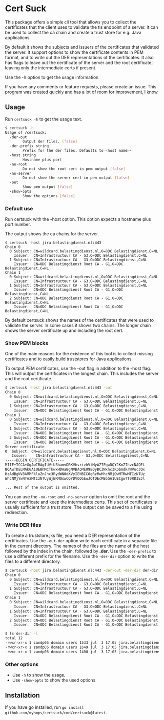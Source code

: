 # Cert Suck

This package offers a simple cli tool that allows you to collect the certificates that the client uses to validate the tls endpoint of a server. 
It can be used to collect the ca chain and create a trust store for e.g. Java applications.

By default it shows the subjects and issuers of the certificates that validated the server.
It support options to show the certificate contents in PEM format, and to write out the DER representations of the certificates.
It also has flags to leave out the certificate of the server and the root certificate, leaving only the intermediate certs if present.

Use the -h option to get the usage information.

If you have any comments or feature requests, please create an issue. 
This program was created quickly and has a lot of room for improvement, I know.

## Usage

Run ```certsuck -h``` to get the usage text.

```bash
$ certsuck -h 
Usage of /certsuck:
  -der-out
        Output der files. [false]
  -der-prefix string
        Prefix for the der files. Defaults to <host name>-
  -host string
        Hostname plus port
  -no-root
        Do not show the root cert in pem output [false]
  -no-server
        Do not show the server cert in pem output [false]
  -out
        Show pem output [false]
  -show-opts
        Show the options [false]
```

### Default use

Run certsuck with the -host option. 
This option expects a hostname plus port number.

The output shows the ca chains for the server.

```
$ certsuck -host jira.belastingdienst.nl:443
Chain 0
  0 Subject: CN=wildcard.belastingdienst.nl,O=ODC Belastingdienst,C=NL
    Issuer:  CN=Infrastructuur CA - G3,O=ODC Belastingdienst,C=NL
  1 Subject: CN=Infrastructuur CA - G3,O=ODC Belastingdienst,C=NL
    Issuer:  CN=ODC Belastingdienst Root CA - G1,O=ODC Belastingdienst,C=NL
Chain 1
  0 Subject: CN=wildcard.belastingdienst.nl,O=ODC Belastingdienst,C=NL
    Issuer:  CN=Infrastructuur CA - G3,O=ODC Belastingdienst,C=NL
  1 Subject: CN=Infrastructuur CA - G3,O=ODC Belastingdienst,C=NL
    Issuer:  CN=ODC Belastingdienst Root CA - G1,O=ODC Belastingdienst,C=NL
  2 Subject: CN=ODC Belastingdienst Root CA - G1,O=ODC Belastingdienst,C=NL
    Issuer:  CN=ODC Belastingdienst Root CA - G1,O=ODC Belastingdienst,C=NL
```

By default certsuck shows the names of the certificates that were used to validate the server.
In some cases it shows two chains. 
The longer chain shows the server certificate up and including the root cert.

### Show PEM blocks

One of the main reasons for the existence of this tool is to collect missing certificates and to easily build truststores for Java applications.

To output PEM certificates, use the -out flag in addition to the -host flag.
This will output the certificates in the longest chain.
This includes the server and the root certificate.

```bash
$ certsuck -host jira.belastingdienst.nl:443 -out
Chain 0
  0 Subject: CN=wildcard.belastingdienst.nl,O=ODC Belastingdienst,C=NL
    Issuer:  CN=Infrastructuur CA - G3,O=ODC Belastingdienst,C=NL
  1 Subject: CN=Infrastructuur CA - G3,O=ODC Belastingdienst,C=NL
    Issuer:  CN=ODC Belastingdienst Root CA - G1,O=ODC Belastingdienst,C=NL
Chain 1
  0 Subject: CN=wildcard.belastingdienst.nl,O=ODC Belastingdienst,C=NL
    Issuer:  CN=Infrastructuur CA - G3,O=ODC Belastingdienst,C=NL
  1 Subject: CN=Infrastructuur CA - G3,O=ODC Belastingdienst,C=NL
    Issuer:  CN=ODC Belastingdienst Root CA - G1,O=ODC Belastingdienst,C=NL
  2 Subject: CN=ODC Belastingdienst Root CA - G1,O=ODC Belastingdienst,C=NL
    Issuer:  CN=ODC Belastingdienst Root CA - G1,O=ODC Belastingdienst,C=NL
Server certificate
0  Subject: CN=wildcard.belastingdienst.nl,O=ODC Belastingdienst,C=NL
   Issuer:    CN=Infrastructuur CA - G3,O=ODC Belastingdienst,C=NL
-----BEGIN CERTIFICATE-----
MIIF+TCCA+GgAwIBAgIUVtUShamvDRKVhvrivhVtMyAZ7PgwDQYJKoZIhvcNAQEL
BQAwTDELMAkGA1UEBhMCTkwxHDAaBgNVBAoME09EQyBCZWxhc3RpbmdkaWVuc3Qx
HzAdBgNVBAMMFkluZnJhc3RydWN0dXVyIENBIC0gRzMwHhcNMjQwMTMwMTIzNTUz
WhcNMjYwNTAzMTIzNTUyWjBRMQswCQYDVQQGEwJOTDEcMBoGA1UECgwTT0RDIEJl

... Rest of the output is omitted.
```

You can use the ```-no-root``` and ```-no-server``` option to omit the root and the server certificate and keep the intermediate certs.
This set of certificates is usually sufficient for a trust store.
The output can be saved to a file using redirection.

### Write DER files

To create a truststore.jks file, you need a DER representation of the certificates. 
Use the ```-out-der``` option write each certificate in a separate file in the current directory.
The names of the files are the name of the host followed by the index in the chain, followed by **.der**.
Use the ```-der-prefix``` to use a different prefix for the filename.
Use the ```-der-dir``` option to write the files to a different directory.

```bash
$ certsuck -host jira.belastingdienst.nl:443 -der-out -der-dir der-dir -der-prefix der-prefix- 
Chain 0
  0 Subject: CN=wildcard.belastingdienst.nl,O=ODC Belastingdienst,C=NL
    Issuer:  CN=Infrastructuur CA - G3,O=ODC Belastingdienst,C=NL
  1 Subject: CN=Infrastructuur CA - G3,O=ODC Belastingdienst,C=NL
    Issuer:  CN=ODC Belastingdienst Root CA - G1,O=ODC Belastingdienst,C=NL
Chain 1
  0 Subject: CN=wildcard.belastingdienst.nl,O=ODC Belastingdienst,C=NL
    Issuer:  CN=Infrastructuur CA - G3,O=ODC Belastingdienst,C=NL
  1 Subject: CN=Infrastructuur CA - G3,O=ODC Belastingdienst,C=NL
    Issuer:  CN=ODC Belastingdienst Root CA - G1,O=ODC Belastingdienst,C=NL
  2 Subject: CN=ODC Belastingdienst Root CA - G1,O=ODC Belastingdienst,C=NL
    Issuer:  CN=ODC Belastingdienst Root CA - G1,O=ODC Belastingdienst,C=NL

$ ls der-dir -l
total 12
-rwxr-xr-x 1 zandp06 domain users 1533 jul  3 17:05 jira.belastingdienst.nl-00.der
-rwxr-xr-x 1 zandp06 domain users 1649 jul  3 17:05 jira.belastingdienst.nl-01.der
-rwxr-xr-x 1 zandp06 domain users 1400 jul  3 17:05 jira.belastingdienst.nl-02.der
```

### Other options

* Use ```-h``` to show the usage.
* Use ```-show-opts``` to show the used options.

## Installation

If you have go installed, run ```go install github.com/myhops/certsuck/cmd/certsuck@latest```.

